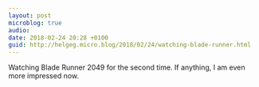 ```yaml
---
layout: post
microblog: true
audio: 
date: 2018-02-24 20:28 +0100
guid: http://helgeg.micro.blog/2018/02/24/watching-blade-runner.html
---
```

Watching Blade Runner 2049 for the second time. If anything, I am even more impressed now. 
